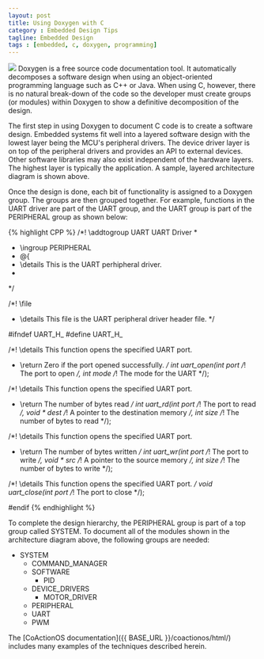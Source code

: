 ```yaml
---
layout: post
title: Using Doxygen with C
category : Embedded Design Tips
tagline: Embedded Design
tags : [embedded, c, doxygen, programming]
---
```


<img class="post_image" src="{{ BASE_PATH }}/images/cdoxygen-arch.png" />
Doxygen is a free source code documentation tool.  It automatically 
decomposes a software design when using an object-oriented programming 
language such as C++ or Java.  When using C, however, there is no natural 
break-down of the code so the developer must create groups (or modules) within 
Doxygen to show a definitive decomposition of the design.

The first step in using Doxygen to document C code is to create a software 
design.  Embedded systems fit well into a layered software design with the 
lowest layer being the MCU's peripheral drivers.  The device driver layer 
is on top of the peripheral drivers and provides an API to external 
devices.  Other software libraries may also exist independent of the 
hardware layers.  The highest layer is typically the application.  A sample, 
layered architecture diagram is shown above.

Once the design is done, each bit of functionality is assigned to a Doxygen 
group.  The groups are then grouped together.  For example, functions in the UART driver are 
part of the UART group, and the UART group is part of the PERIPHERAL group as shown below:

{% highlight CPP %}
/*! \addtogroup UART UART Driver
 *
 * \ingroup PERIPHERAL
 * @{
 * \details This is the UART perhipheral driver.
 *
 */
 
/*! \file
 * \details This file is the UART peripheral driver header file.
 */
 
#ifndef UART_H_
#define UART_H_
 
/*! \details This function opens the specified UART port.
 * \return Zero if the port opened successfully.
 */
int uart_open(int port /*! The port to open */, int mode /*! The mode for the UART */);
 
/*! \details This function opens the specified UART port.
 * \return The number of bytes read
 */
int uart_rd(int port /*! The port to read */, 
     void * dest /*! A pointer to the destination memory */, 
     int size /*! The number of bytes to read */);
 
/*! \details This function opens the specified UART port.
 * \return The number of bytes written
 */
int uart_wr(int port /*! The port to write */, 
     void * src /*! A pointer to the source memory */, 
     int size /*! The number of bytes to write */);
 
/*! \details This function opens the specified UART port.
 */
void uart_close(int port /*! The port to close */);
 
#endif
{% endhighlight %} 
 
To complete the design hierarchy, the PERIPHERAL group is part of a top group 
called SYSTEM.  To document all of the modules shown in the architecture diagram 
above, the following groups are needed:

- SYSTEM
  - COMMAND_MANAGER
  - SOFTWARE
    - PID
  - DEVICE_DRIVERS
    - MOTOR_DRIVER
  - PERIPHERAL
   - UART
   - PWM

The [CoActionOS documentation]({{ BASE_URL }}/coactionos/html/) includes many examples 
of the techniques described herein.

